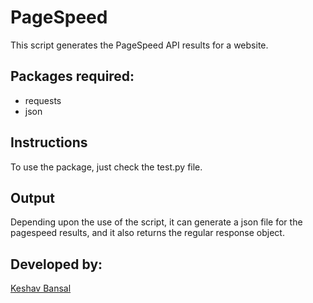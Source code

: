 # PageSpeed

This script generates the PageSpeed API results for a website.

## Packages required:

- requests
- json

## Instructions

To use the package, just check the test.py file.

## Output

Depending upon the use of the script, it can generate a json file for the pagespeed results, and 
it also returns the regular response object.

## Developed by:

[Keshav Bansal](https://github.com/keshavbansal015)

